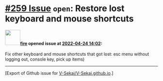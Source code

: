# [\#259 Issue](https://github.com/V-Sekai/V-Sekai.github.io/issues/259) `open`: Restore lost keyboard and mouse shortcuts

#### <img src="https://avatars.githubusercontent.com/u/32321?u=c2e06a3d2b49a467aa907e54aa259516440267cc&v=4" width="50">[fire](https://github.com/fire) opened issue at [2022-04-24 14:02](https://github.com/V-Sekai/V-Sekai.github.io/issues/259):

Fix other keyboard and mouse shortcuts that got lost: esc menu without logging out, console key, pick up items)




-------------------------------------------------------------------------------



[Export of Github issue for [V-Sekai/V-Sekai.github.io](https://github.com/V-Sekai/V-Sekai.github.io).]
